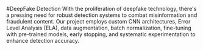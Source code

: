 #DeepFake Detection 
With the proliferation of deepfake technology, there's a pressing need for robust detection systems to combat misinformation and fraudulent content. Our project employs custom CNN architectures, Error Level Analysis (ELA), data augmentation, batch normalization, fine-tuning with pre-trained models, early stopping, and systematic experimentation to enhance detection accuracy. 
